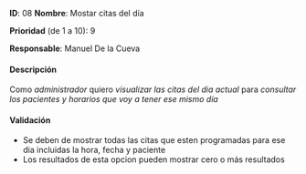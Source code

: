 **ID**: 08
**Nombre**: Mostar citas del día

**Prioridad** (de 1 a 10): 9

**Responsable**: Manuel De la Cueva

#### Descripción

Como *administrador* quiero *visualizar las citas del dia actual* para *consultar los pacientes y horarios que voy a tener ese mismo día*

#### Validación

* Se deben de mostrar todas las citas que esten programadas para ese dia incluidas la hora, fecha y paciente
* Los resultados de esta opcion pueden mostrar cero o más resultados
